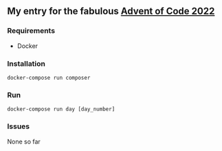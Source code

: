 ## My entry for the fabulous [Advent of Code 2022](https://adventofcode.com/2022/about) 

### Requirements 
- Docker

### Installation 
`docker-compose run composer`

### Run 
`docker-compose run day [day_number]`

### Issues 
None so far
